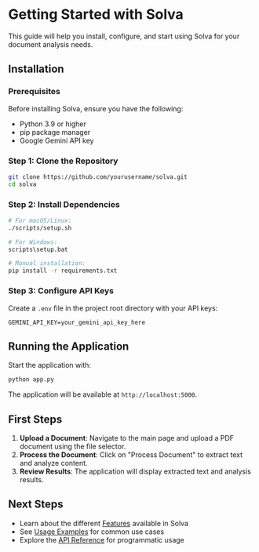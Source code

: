 # Getting Started with Solva

This guide will help you install, configure, and start using Solva for your document analysis needs.

## Installation

### Prerequisites

Before installing Solva, ensure you have the following:

- Python 3.9 or higher
- pip package manager
- Google Gemini API key

### Step 1: Clone the Repository

```bash
git clone https://github.com/yourusername/solva.git
cd solva
```

### Step 2: Install Dependencies

```bash
# For macOS/Linux:
./scripts/setup.sh

# For Windows:
scripts\setup.bat

# Manual installation:
pip install -r requirements.txt
```

### Step 3: Configure API Keys

Create a `.env` file in the project root directory with your API keys:

```
GEMINI_API_KEY=your_gemini_api_key_here
```

## Running the Application

Start the application with:

```bash
python app.py
```

The application will be available at `http://localhost:5000`.

## First Steps

1. **Upload a Document**: Navigate to the main page and upload a PDF document using the file selector.
2. **Process the Document**: Click on "Process Document" to extract text and analyze content.
3. **Review Results**: The application will display extracted text and analysis results.

## Next Steps

- Learn about the different [Features](features.md) available in Solva
- See [Usage Examples](examples.md) for common use cases
- Explore the [API Reference](../api-reference/pdf-processor.md) for programmatic usage